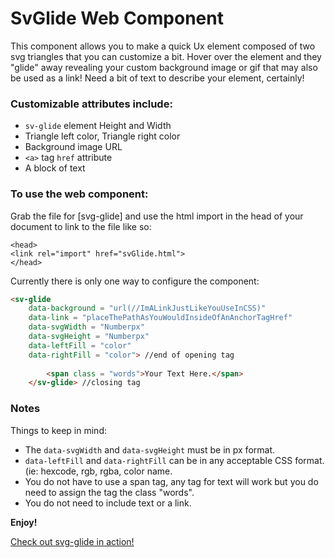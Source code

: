 # SvGlide Web Component

This component allows you to make a quick Ux element composed of two svg triangles that you can customize a bit.  Hover over the element and they "glide" away revealing your custom background image or gif that may also be used as a link!  Need a bit of text to describe your element, certainly!

### Customizable attributes include:
  - `sv-glide` element Height and Width
  - Triangle left color, Triangle right color
  - Background image URL
  - `<a>` tag `href` attribute
  - A block of text

### To use the web component:
Grab the file for [svg-glide] and use the html import in the head of your document to link to the file like so:
```
<head>
<link rel="import" href="svGlide.html">
</head>
```

Currently there is only one way to configure the component:
```html
<sv-glide
    data-background = "url(//ImALinkJustLikeYouUseInCSS)"
    data-link = "placeThePathAsYouWouldInsideOfAnAnchorTagHref"
    data-svgWidth = "Numberpx"
    data-svgHeight = "Numberpx"
    data-leftFill = "color"
    data-rightFill = "color"> //end of opening tag
    
        <span class = "words">Your Text Here.</span>
    </sv-glide> //closing tag
```
### Notes

Things to keep in mind:

* The `data-svgWidth` and `data-svgHeight` must be in px format.
* `data-leftFill` and `data-rightFill` can be in any acceptable CSS format. (ie: hexcode, rgb, rgba, color name.
* You do not have to use a span tag, any tag for text will work but you do need to assign the tag the class "words".
* You do not need to include text or a link.





**Enjoy!**

[Check out svg-glide in action!](http://www.iam.colum.edu/students/maria.faulisi/ewt/svGlide/svGlideTest.html)

